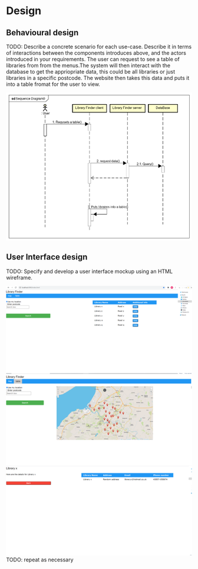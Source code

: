 # Design

## Behavioural design
TODO: Describe a concrete scenario for each use-case. 
Describe it in terms of interactions between the components introduces above, and the actors introduced in your requirements.
The user can request to see a table of libraries from from the menus.The system will then interact with the database to get the appriopriate data, this could be all libraries or just libraries in a specific postcode. The website then takes this data and puts it into a table fromat for the user to view.

![Sequence Diagram](images/SequenceDiagram.png)

## User Interface design
TODO: Specify and develop a user interface mockup using an HTML wireframe.

![Insert your wireframe screenshots for each use-case here](images/wireframe1.png)
![Insert your wireframe screenshots for each use-case here](images/wireframe2.png)
![Insert your wireframe screenshots for each use-case here](images/wireframe3.png)
TODO: repeat as necessary
